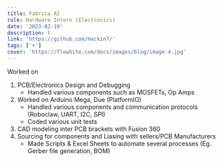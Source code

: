 ```yaml
---
title: Fabrica AI
role: Hardware Intern (Electronics)
date: '2023-02-19'
description: t
link: 'https://github.com/Hackin7/'
tags: ['+']
cover: 'https://flowbite.com/docs/images/blog/image-4.jpg'
---
```


Worked on

1. PCB/Electronics Design and Debugging
   - Handled various components such as MOSFETs, Op Amps
2. Worked on Arduino Mega, Due (PlatformIO)
   - Handled various components and communication protocols (Roboclaw, UART, I2C, SPI)
   - Coded various unit tests
3. CAD modeling inter PCB brackets with Fusion 360
4. Sourcing for components and Liasing with sellers/PCB Manufacturers
   - Made Scripts & Excel Sheets to automate several processes (Eg. Gerber file generation, BOM)
